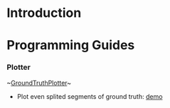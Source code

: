 # Introduction




# Programming Guides

### Plotter
  ~[GroundTruthPlotter](nb/GTPreview.md)~
  - Plot even splited segments of ground truth: [demo](http://nbviewer.ipython.org/github/speed-of-light/pyslider/blob/master/docs/nb/GtSegments.ipynb)

